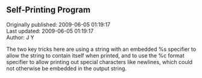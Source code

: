 ## Self-Printing Program  
Originally published: 2009-06-05 01:19:17  
Last updated: 2009-06-05 01:19:17  
Author: J Y  
  
The two key tricks here are using a string with an embedded %s specifier to allow the string to contain itself when printed, and to use the %c format specifier to allow printing out special characters like newlines, which could not otherwise be embedded in the output string. 
